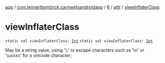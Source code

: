 [app](../../../index.md) / [com.lennertbontinck.carmeetsandroidapp](../../index.md) / [R](../index.md) / [attr](index.md) / [viewInflaterClass](./view-inflater-class.md)

# viewInflaterClass

`static val viewInflaterClass: `[`Int`](https://kotlinlang.org/api/latest/jvm/stdlib/kotlin/-int/index.html)
`static val viewInflaterClass: `[`Int`](https://kotlinlang.org/api/latest/jvm/stdlib/kotlin/-int/index.html)

May be a string value, using '\\;' to escape characters such as '\\n' or '\\uxxxx' for a unicode character;

